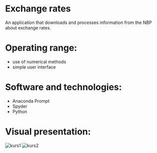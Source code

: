 # Exchange rates
An application that downloads and processes information from the NBP about exchange rates.

# Operating range:
- use of numerical methods
- simple user interface

# Software and technologies:
- Anaconda Prompt
- Spyder
- Python

# Visual presentation:
![kurs1](https://user-images.githubusercontent.com/79221362/138924732-e36c47a7-d8de-41e2-b34d-0f9fe45da5f1.png)
![kurs2](https://user-images.githubusercontent.com/79221362/138924768-7d13cda8-2654-4a3b-9262-e1b9590b802d.png)
